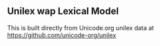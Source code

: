 Unilex wap Lexical Model
----------------------

This is built directly from Unicode.org unilex data at
https://github.com/unicode-org/unilex
